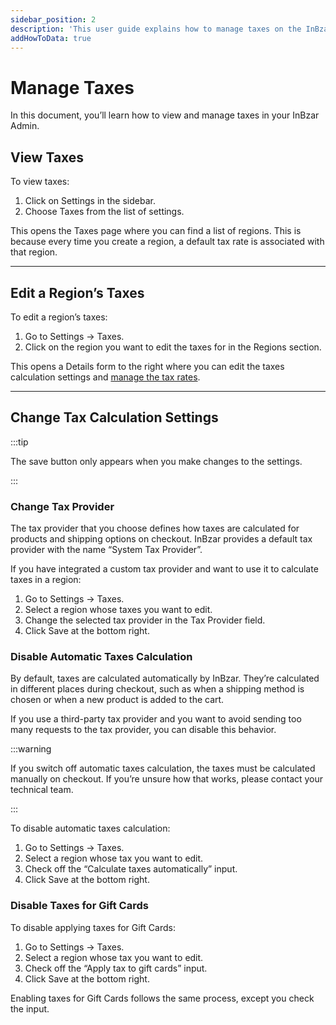 ```yaml
---
sidebar_position: 2
description: 'This user guide explains how to manage taxes on the InBzar Admin. Learn how to edit their configurations.'
addHowToData: true
---
```


# Manage Taxes

In this document, you’ll learn how to view and manage taxes in your InBzar Admin.

## View Taxes

To view taxes:

1. Click on Settings in the sidebar.
2. Choose Taxes from the list of settings.

This opens the Taxes page where you can find a list of regions. This is because every time you create a region, a default tax rate is associated with that region.

---

## Edit a Region’s Taxes

To edit a region’s taxes:

1. Go to Settings → Taxes.
2. Click on the region you want to edit the taxes for in the Regions section.

This opens a Details form to the right where you can edit the taxes calculation settings and [manage the tax rates](./tax-rates.mdx).

---

## Change Tax Calculation Settings

:::tip

The save button only appears when you make changes to the settings.

:::

### Change Tax Provider

The tax provider that you choose defines how taxes are calculated for products and shipping options on checkout. InBzar provides a default tax provider with the name “System Tax Provider”.

If you have integrated a custom tax provider and want to use it to calculate taxes in a region:

1. Go to Settings → Taxes.
2. Select a region whose taxes you want to edit.
3. Change the selected tax provider in the Tax Provider field.
4. Click Save at the bottom right.

### Disable Automatic Taxes Calculation

By default, taxes are calculated automatically by InBzar. They’re calculated in different places during checkout, such as when a shipping method is chosen or when a new product is added to the cart.

If you use a third-party tax provider and you want to avoid sending too many requests to the tax provider, you can disable this behavior.

:::warning

If you switch off automatic taxes calculation, the taxes must be calculated manually on checkout. If you’re unsure how that works, please contact your technical team.

:::

To disable automatic taxes calculation:

1. Go to Settings → Taxes.
2. Select a region whose tax you want to edit.
3. Check off the “Calculate taxes automatically” input.
4. Click Save at the bottom right.

### Disable Taxes for Gift Cards

To disable applying taxes for Gift Cards:

1. Go to Settings → Taxes.
2. Select a region whose tax you want to edit.
3. Check off the “Apply tax to gift cards” input.
4. Click Save at the bottom right.

Enabling taxes for Gift Cards follows the same process, except you check the input.
